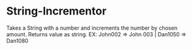 # String-Incrementor
Takes a String with a number and increments the number by chosen amount. Returns value as string. EX: John002 => John 003 | Dan1050 => Dan1080
